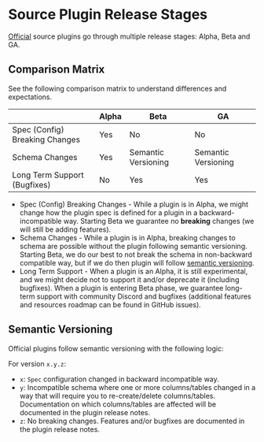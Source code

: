 # Source Plugin Release Stages

[Official](source) source plugins go through multiple release stages: Alpha, Beta and GA.

## Comparison Matrix

See the following comparison matrix to understand differences and expectations.

|                                | Alpha | Beta                | GA                  |
| ------------------------------ | ----- | ------------------- | ------------------- |
| Spec (Config) Breaking Changes | Yes   | No                  | No                  |
| Schema Changes                 | Yes   | Semantic Versioning | Semantic Versioning |
| Long Term Support (Bugfixes)   | No    | Yes                 | Yes                 |

- Spec (Config) Breaking Changes - While a plugin is in Alpha, we might change how the plugin spec is defined for a plugin in a backward-incompatible way. Starting Beta we guarantee no **breaking** changes (we will still be adding features).
- Schema Changes - While a plugin is in Alpha, breaking changes to schema are possible without the plugin following semantic versioning. Starting Beta, we do our best to not break the schema in non-backward compatible way, but if we do then plugin will follow [semantic versioning](#semantic-versioning).
- Long Term Support - When a plugin is an Alpha, it is still experimental, and we might decide not to support it and/or deprecate it (including bugfixes). When a plugin is entering Beta phase, we guarantee long-term support with community Discord and bugfixes (additional features and resources roadmap can be found in GitHub issues).

## Semantic Versioning

Official plugins follow semantic versioning with the following logic:

For version `x.y.z`:

- `x`: `Spec` configuration changed in backward incompatible way.
- `y`: Incompatible schema where one or more columns/tables changed in a way that will require you to re-create/delete columns/tables. Documentation on which columns/tables are affected will be documented in the plugin release notes.
- `z`: No breaking changes. Features and/or bugfixes are documented in the plugin release notes.

